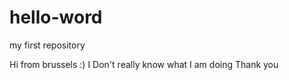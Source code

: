 # hello-word
my first repository

Hi from brussels :)
I Don't really know what I am doing
Thank you
